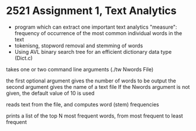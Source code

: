 # 2521 Assignment 1, Text Analytics
- program which can extract one important text analytics "measure": frequency of occurrence of the most common individual words in the text
- tokenisng, stopword removal and stemming of words
- Using AVL binary search tree for an efficient dictionary data type (Dict.c)

takes one or two command line arguments (./tw Nwords File)

the first optional argument gives the number of words to be output
the second argument gives the name of a text file
If the Nwords argument is not given, the default value of 10 is used

reads text from the file, and computes word (stem) frequencies

prints a list of the top N most frequent words, from most frequent to least frequent
